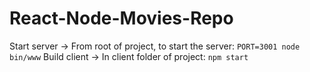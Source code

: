 # React-Node-Movies-Repo
Start server -> From root of project, to start the server: `PORT=3001 node bin/www`
Build client -> In client folder of project: `npm start`
